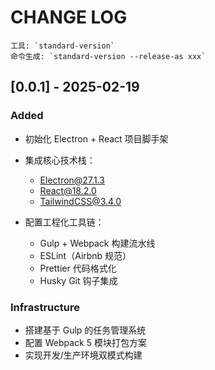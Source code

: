 # CHANGE LOG

    工具: `standard-version`
    命令生成: `standard-version --release-as xxx`

## [0.0.1] - 2025-02-19

### Added

- 初始化 Electron + React 项目脚手架
- 集成核心技术栈：
  - Electron@27.1.3
  - React@18.2.0
  - TailwindCSS@3.4.0
- 配置工程化工具链：

  - Gulp + Webpack 构建流水线
  - ESLint（Airbnb 规范）
  - Prettier 代码格式化
  - Husky Git 钩子集成

### Infrastructure

- 搭建基于 Gulp 的任务管理系统
- 配置 Webpack 5 模块打包方案
- 实现开发/生产环境双模式构建
